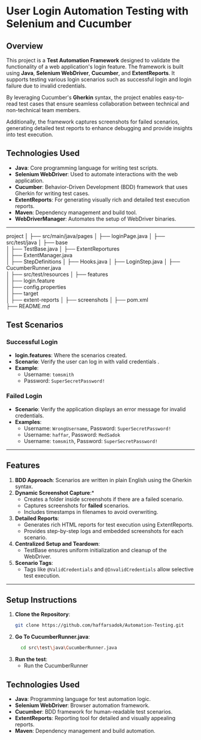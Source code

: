 # **User Login Automation Testing with Selenium and Cucumber**

## **Overview**

This project is a **Test Automation Framework** designed to validate the functionality of a web application's login feature. The framework is built using **Java**, **Selenium WebDriver**, **Cucumber**, and **ExtentReports**. It supports testing various login scenarios such as successful login and login failure due to invalid credentials.

By leveraging Cucumber's **Gherkin** syntax, the project enables easy-to-read test cases that ensure seamless collaboration between technical and non-technical team members.

Additionally, the framework captures screenshots for failed scenarios, generating detailed test reports to enhance debugging and provide insights into test execution.



## **Technologies Used**

- **Java**: Core programming language for writing test scripts.
- **Selenium WebDriver**: Used to automate interactions with the web application.
- **Cucumber**: Behavior-Driven Development (BDD) framework that uses Gherkin for writing test cases.
- **ExtentReports**: For generating visually rich and detailed test execution reports.
- **Maven**: Dependency management and build tool.
- **WebDriverManager**: Automates the setup of WebDriver binaries.
---
project
│
├── src/main/java/pages
│   ├── loginPage.java
│
├── src/test/java
│   ├── base     
│       ├── TestBase.java 
│   ├── ExtentReportures     
│       ├── ExtentManager.java      
│   ├── StepDefinitions 
│       ├── Hooks.java
│       ├── LoginStep.java 
│   ├── CucumberRunner.java  
│
├── src/test/resources
│   ├── features  
│       ├── login.feature           
│   ├── config.properties   
│
├── target  
│   ├── extent-reports
│   ├── screenshots
│
├── pom.xml                 
├── README.md               


## **Test Scenarios**

### **Successful Login**
- **login.features**: Where the scenarios created.
- **Scenario**: Verify the user can log in with valid credentials .
- **Example**:
  - Username: `tomsmith`
  - Password: `SuperSecretPassword!`

### **Failed Login**
- **Scenario**: Verify the application displays an error message for invalid credentials.
- **Examples**:
  - Username: `WrongUsername`, Password: `SuperSecretPassword!`
  - Username: `haffar`, Password: `MedSadok`
  - Username: `tomsmith`, Password: `SuperSecretPassword!`

---

## **Features**

1. **BDD Approach**: Scenarios are written in plain English using the Gherkin syntax.
2. **Dynamic Screenshot Capture**:*
   - Creates a folder inside screenshots if there are a failed scenario.
   - Captures screenshots for **failed** scenarios.
   - Includes timestamps in filenames to avoid overwriting.
3. **Detailed Reports**:
   - Generates rich HTML reports for test execution using ExtentReports.
   - Provides step-by-step logs and embedded screenshots for each scenario.
4. **Centralized Setup and Teardown**:
   - TestBase ensures uniform initialization and cleanup of the WebDriver.
5. **Scenario Tags**:
   - Tags like `@ValidCredentials` and `@InvalidCredentials` allow selective test execution.

---

## **Setup Instructions**

1. **Clone the Repository**:
   ```bash
   git clone https://github.com/haffarsadok/Automation-Testing.git
   ```
2. **Go To CucumberRunner.java**:
   ```bash
     cd src\test\java\CucumberRunner.java
   ```
3. **Run the test**:
   - Run the CucumberRunner 

## **Technologies Used**

- **Java**: Programming language for test automation logic.
- **Selenium WebDriver**: Browser automation framework.
- **Cucumber**: BDD framework for human-readable test scenarios.
- **ExtentReports**: Reporting tool for detailed and visually appealing reports.
- **Maven**: Dependency management and build automation.

